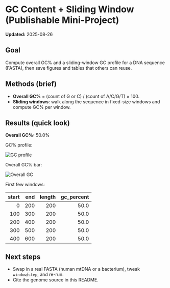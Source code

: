 # GC Content + Sliding Window (Publishable Mini-Project)

**Updated:** 2025-08-26

## Goal
Compute overall GC% and a sliding-window GC profile for a DNA sequence (FASTA), then save figures and tables that others can reuse.

## Methods (brief)
- **Overall GC%** = (count of G or C) / (count of A/C/G/T) × 100.
- **Sliding windows**: walk along the sequence in fixed-size windows and compute GC% per window.

## Results (quick look)
**Overall GC%:** 50.0%

GC% profile:

![GC profile](figures/gc_profile.png)

Overall GC% bar:

![Overall GC](figures/gc_overall.png)

First few windows:

| start | end | length | gc_percent |
|---:|---:|---:|---:|
| 0 | 200 | 200 | 50.0 |
| 100 | 300 | 200 | 50.0 |
| 200 | 400 | 200 | 50.0 |
| 300 | 500 | 200 | 50.0 |
| 400 | 600 | 200 | 50.0 |

## Next steps
- Swap in a real FASTA (human mtDNA or a bacterium), tweak `window`/`step`, and re-run.
- Cite the genome source in this README.
